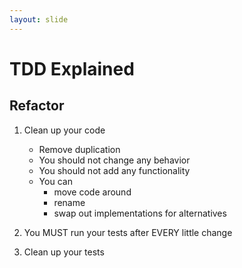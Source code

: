 ```yaml
---
layout: slide
---
```


# TDD Explained

## Refactor

1. Clean up your code

    - Remove duplication
    - You should not change any behavior
    - You should not add any functionality
    - You can
      - move code around
      - rename
      - swap out implementations for alternatives

2. You MUST run your tests after EVERY little change
3. Clean up your tests
